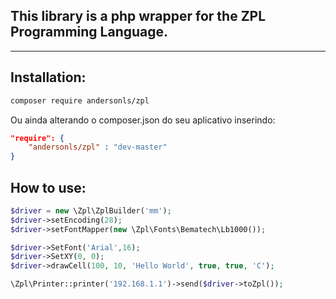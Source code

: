 ## This library is a php wrapper for the ZPL Programming Language.
---
## Installation:

```bash
composer require andersonls/zpl
```

Ou ainda alterando o composer.json do seu aplicativo inserindo:

```json
"require": {
    "andersonls/zpl" : "dev-master"
}
```

## How to use:

```php
$driver = new \Zpl\ZplBuilder('mm');
$driver->setEncoding(28);
$driver->setFontMapper(new \Zpl\Fonts\Bematech\Lb1000());

$driver->SetFont('Arial',16);
$driver->SetXY(0, 0);
$driver->drawCell(100, 10, 'Hello World', true, true, 'C');

\Zpl\Printer::printer('192.168.1.1')->send($driver->toZpl());
```
